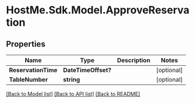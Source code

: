 # HostMe.Sdk.Model.ApproveReservation
## Properties

Name | Type | Description | Notes
------------ | ------------- | ------------- | -------------
**ReservationTime** | **DateTimeOffset?** |  | [optional] 
**TableNumber** | **string** |  | [optional] 

[[Back to Model list]](../README.md#documentation-for-models) [[Back to API list]](../README.md#documentation-for-api-endpoints) [[Back to README]](../README.md)

